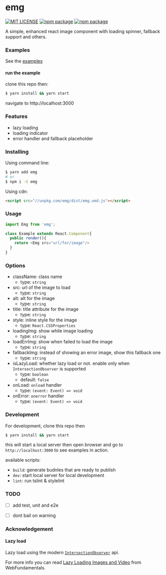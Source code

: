 emg
===

[![MIT LICENSE](https://img.shields.io/github/license/wayou/emg.svg)](./LICENSE)
[![npm package](https://img.shields.io/npm/v/emg.svg)](https://www.npmjs.com/package/emg)
[![npm package](https://img.shields.io/npm/dt/emg.svg)](https://www.npmjs.com/package/emg)


A simple, enhanced react image component with loading spinner, fallback support and others.


### Examples

See the [examples](./examples)

#### run the example

clone this repo then:

```bash
$ yarn install && yarn start
```

navigate to http://localhost:3000

### Features

- lazy loading
- loading indicator
- error handler and fallback placeholder


### Installing

Using command line:

```bash
$ yarn add emg
# or
$ npm i -S emg
```

Using cdn:

```html
<script src="//unpkg.com/emg/dist/emg.umd.js"></script>
```


### Usage

```js
import Emg from 'emg';

class Example extends React.Component{
  public render(){
    return <Emg src="url/for/image"/>
  }
}
```


### Options

- className: class name
  - type: `string`
- src: url of the image to load 
  - type: `string`
- alt: alt for the image 
  - type: `string`
- title: title attribute for the image
  - type: `string`
- style: inline style for the image
  - type: `React.CSSProperties`
- loadingImg: show while image loading
  - type: `string`
- loadErrImg: show when failed to load the image
  - type: `string`
- fallbackImg: instead of showing an error image, show this fallback one
  - type: `string`
- isLazyLoad: whether lazy load or not. enable only when `IntersectionObserver` is supported
  - type: `boolean`
  - default: `false`
- onLoad: `onload` handler
  - type: `(event: Event) => void`
- onError: `onerror` handler
  - type: `(event: Event) => void`


### Development

For development, clone this repo then

```bash
$ yarn install && yarn start
```

this will start a local server then open browser and go to `http://localhost:3000` to see examples in action.

available scripts:

- `build`: generate budnles that are ready to publish
- `dev`: start local server for local development
- `lint`: run tslint & stylelint


### TODO

- [ ] add test, unit and e2e
- [ ] dont bail on warning


### Acknowledgement

#### Lazy load

Lazy load using the modern [`IntersectionObserver`](https://developers.google.com/web/updates/2016/04/intersectionobserver) api.

For more info you can read [
Lazy Loading Images and Video](https://developers.google.com/web/fundamentals/performance/lazy-loading-guidance/images-and-video/#lazy_loading_images) from WebFundamentals.

